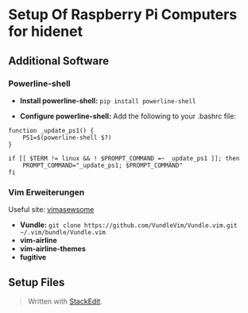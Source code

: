 # Setup Of Raspberry Pi Computers for hidenet

## Additional Software

### Powerline-shell

* **Install powerline-shell:**
`pip install powerline-shell`

* **Configure powerline-shell:**
Add the following to your .bashrc file:  
```
function _update_ps1() {
    PS1=$(powerline-shell $?)
}

if [[ $TERM != linux && ! $PROMPT_COMMAND =~ _update_ps1 ]]; then
    PROMPT_COMMAND="_update_ps1; $PROMPT_COMMAND"
fi
```
### Vim Erweiterungen

Useful site: [vimasewsome](https://vimawesome.com/)

* **Vundle:**
`git clone https://github.com/VundleVim/Vundle.vim.git ~/.vim/bundle/Vundle.vim`
* **vim-airline**
* **vim-airline-themes**
* **fugitive**


## Setup Files



> Written with [StackEdit](https://stackedit.io/).
<!--stackedit_data:
eyJoaXN0b3J5IjpbMTI3NTczODM5MywtMzc3MzE3Mzk3LC0xND
Y4MTMwMjQyXX0=
-->
